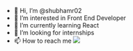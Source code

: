 - 👋 Hi, I’m @shubhamr02
- 👀 I’m interested in Front End Developer
- 🌱 I’m currently learning React
- 💞️ I’m looking for internships
- 📫 How to reach me <img src="{https://www.linkedin.com/in/shubham-rahate/}" />

<!---
shubhamr02/shubhamr02 is a ✨ special ✨ repository because its `README.md` (this file) appears on your GitHub profile.
You can click the Preview link to take a look at your changes.
--->

